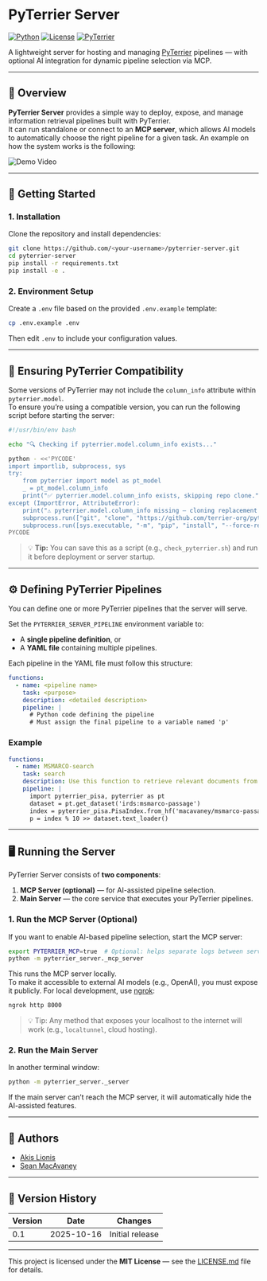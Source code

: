 # PyTerrier Server 

[![Python](https://img.shields.io/badge/python-3.9%2B-blue)](https://www.python.org/)
[![License](https://img.shields.io/badge/license-MIT-green)](./LICENSE.md)
[![PyTerrier](https://img.shields.io/badge/PyTerrier-Compatible-orange)](https://github.com/terrier-org/pyterrier)

A lightweight server for hosting and managing [PyTerrier](https://github.com/terrier-org/pyterrier) pipelines — with optional AI integration for dynamic pipeline selection via MCP.

---

## 📘 Overview

**PyTerrier Server** provides a simple way to deploy, expose, and manage information retrieval pipelines built with PyTerrier.  
It can run standalone or connect to an **MCP server**, which allows AI models to automatically choose the right pipeline for a given task.
An example on how the system works is the following:

![Demo Video](videos/demo.gif)

---

## 🚀 Getting Started

### 1. Installation

Clone the repository and install dependencies:

```bash
git clone https://github.com/<your-username>/pyterrier-server.git
cd pyterrier-server
pip install -r requirements.txt
pip install -e .
```

### 2. Environment Setup

Create a `.env` file based on the provided `.env.example` template:

```bash
cp .env.example .env
```

Then edit `.env` to include your configuration values.

---

## 🧩 Ensuring PyTerrier Compatibility

Some versions of PyTerrier may not include the `column_info` attribute within `pyterrier.model`.  
To ensure you’re using a compatible version, you can run the following script before starting the server:

```bash
#!/usr/bin/env bash

echo "🔍 Checking if pyterrier.model.column_info exists..."

python - <<'PYCODE'
import importlib, subprocess, sys
try:
    from pyterrier import model as pt_model
    _ = pt_model.column_info
    print("✅ pyterrier.model.column_info exists, skipping repo clone.")
except (ImportError, AttributeError):
    print("⚠️ pyterrier.model.column_info missing — cloning replacement repo.")
    subprocess.run(["git", "clone", "https://github.com/terrier-org/pyterrier.git", "pyterrier_src"], check=True)
    subprocess.run([sys.executable, "-m", "pip", "install", "--force-reinstall", "./pyterrier_src"], check=True)
PYCODE
```

> 💡 **Tip:** You can save this as a script (e.g., `check_pyterrier.sh`) and run it before deployment or server startup.

---

## ⚙️ Defining PyTerrier Pipelines

You can define one or more PyTerrier pipelines that the server will serve.

Set the `PYTERRIER_SERVER_PIPELINE` environment variable to:

- A **single pipeline definition**, or  
- A **YAML file** containing multiple pipelines.

Each pipeline in the YAML file must follow this structure:

```yaml
functions:
  - name: <pipeline name>
    task: <purpose>
    description: <detailed description>
    pipeline: |
      # Python code defining the pipeline
      # Must assign the final pipeline to a variable named 'p'
```

### Example

```yaml
functions:
  - name: MSMARCO-search
    task: search
    description: Use this function to retrieve relevant documents from the MSMARCO passage dataset using a BM25 index.
    pipeline: |
      import pyterrier_pisa, pyterrier as pt
      dataset = pt.get_dataset('irds:msmarco-passage')
      index = pyterrier_pisa.PisaIndex.from_hf('macavaney/msmarco-passage.pisa').bm25()
      p = index % 10 >> dataset.text_loader()
```

---

## 🖥️ Running the Server

PyTerrier Server consists of **two components**:

1. **MCP Server (optional)** — for AI-assisted pipeline selection.  
2. **Main Server** — the core service that executes your PyTerrier pipelines.

### 1. Run the MCP Server (Optional)

If you want to enable AI-based pipeline selection, start the MCP server:

```bash
export PYTERRIER_MCP=true  # Optional: helps separate logs between servers
python -m pyterrier_server._mcp_server
```

This runs the MCP server locally.  
To make it accessible to external AI models (e.g., OpenAI), you must expose it publicly. For local development, use [ngrok](https://ngrok.com/):

```bash
ngrok http 8000
```

> 💡 Tip: Any method that exposes your localhost to the internet will work (e.g., `localtunnel`, cloud hosting).

### 2. Run the Main Server

In another terminal window:

```bash
python -m pyterrier_server._server
```

If the main server can’t reach the MCP server, it will automatically hide the AI-assisted features.

---

## 👥 Authors

- [Akis Lionis](mailto:e.lionis.1@research.gla.ac.uk)  
- [Sean MacAvaney](mailto:Sean.MacAvaney@glasgow.ac.uk)

---

## 🧾 Version History

| Version | Date       | Changes                |
|----------|------------|------------------------|
| 0.1      | 2025-10-16 | Initial release        |

---


This project is licensed under the **MIT License** — see the [LICENSE.md](./LICENSE) file for details.
